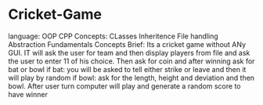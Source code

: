 # Cricket-Game
language:
OOP CPP
Concepts:
CLasses
Inheritence
File handling
Abstraction
Fundamentals Concepts
Brief:
Its a cricket game without ANy GUI. IT will ask the user for team and then display players from file and ask the user to enter 11 of his choice. Then ask for coin and after winning ask for bat or bowl
if bat:
you will be asked to tell either strike or leave and then it will play by random
if bowl:
ask for the length, height and deviation and then bowl.
After user turn computer will play and generate a random score to have winner

